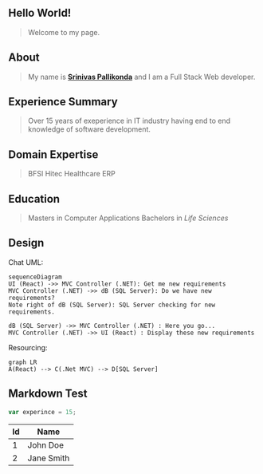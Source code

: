 ## Hello World!
> Welcome to my page. 
## About
> My name is **[Srinivas Pallikonda](https://pallikonda-srinivas.com)** and I am a Full Stack Web developer.
## Experience Summary
> Over 15 years of exeperience in IT industry having end to end knowledge of software development.
## Domain Expertise
> BFSI
> Hitec
> Healthcare
> ERP
## Education
>Masters in Computer Applications
>Bachelors in *Life Sciences*
## Design

Chat UML:

```mermaid
sequenceDiagram
UI (React) ->> MVC Controller (.NET): Get me new requirements
MVC Controller (.NET) ->> dB (SQL Server): Do we have new requirements?
Note right of dB (SQL Server): SQL Server checking for new requirements.

dB (SQL Server) ->> MVC Controller (.NET) : Here you go...
MVC Controller (.NET) ->> UI (React) : Display these new requirements

```
Resourcing:
```mermaid
graph LR
A(React) --> C(.Net MVC) --> D[SQL Server]
```

## Markdown Test
```javascript
var experince = 15;
```

| Id  | Name  |
|---|---|
| 1  | John Doe  |
| 2  |  Jane Smith |
    
<!--stackedit_data:
eyJoaXN0b3J5IjpbMTMxNzMyMTc1OV19
-->